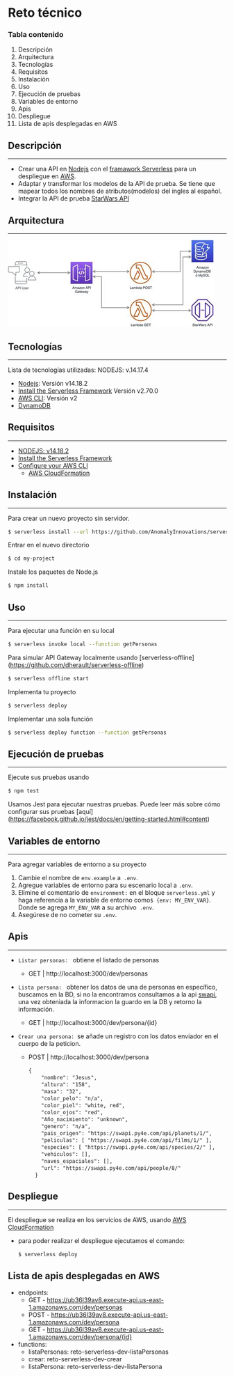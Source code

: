 # Reto técnico

### Tabla contenido
1. Descripción
3. Arquitectura
2. Tecnologías
3. Requisitos
4. Instalación
5. Uso
6. Ejecución de pruebas
7. Variables de entorno
8. Apis
9. Despliegue
10. Lista de apis desplegadas en AWS

## Descripción
***
- Crear una API en [Nodejs](https://nodejs.org) con el [framawork Serverless](https://www.serverless.com) para un despliegue en [AWS](https://aws.amazon.com).
- Adaptar y transformar los modelos de la API de prueba. Se tiene que mapear todos los nombres de atributos(modelos) del ingles al español.
- Integrar la API de prueba [StarWars API](https://swapi.py4e.com/documentation)

## Arquitectura
***
![](https://github.com/JesusECC/reto_serverless/blob/main/Doc/arquitectura.png)
## Tecnologías
***
Lista de tecnologías utilizadas:
NODEJS: v.14.17.4
* [Nodejs](https://spring.io/): Versión v14.18.2
* [Install the Serverless Framework](https://serverless.com) Versión v2.70.0
* [AWS CLI](https://aws.amazon.com/es/cli/): Versión v2
* [DynamoDB](https://aws.amazon.com/es/dynamodb/)
## Requisitos
***
- [NODEJS: v14.18.2](https://nodejs.org/download/release/v14.18.2/)
- [Install the Serverless Framework](https://serverless.com/framework/docs/providers/aws/guide/installation/)
- [Configure your AWS CLI](https://serverless.com/framework/docs/providers/aws/guide/credentials/)
  - [AWS CloudFormation](https://aws.amazon.com/es/cloudformation/)

## Instalación
***

Para crear un nuevo proyecto sin servidor.

``` bash
$ serverless install --url https://github.com/AnomalyInnovations/serverless-nodejs-starter --name my-project
```

Entrar en el nuevo directorio

``` bash
$ cd my-project
```

Instale los paquetes de Node.js

``` bash
$ npm install
```

## Uso
***
Para ejecutar una función en su local

``` bash
$ serverless invoke local --function getPersonas
```

Para simular API Gateway localmente usando [serverless-offline] (https://github.com/dherault/serverless-offline)

``` bash
$ serverless offline start
```

Implementa tu proyecto

``` bash
$ serverless deploy
```

Implementar una sola función

``` bash
$ serverless deploy function --function getPersonas
```
## Ejecución de pruebas
***
Ejecute sus pruebas usando

``` bash
$ npm test
```

Usamos Jest para ejecutar nuestras pruebas. Puede leer más sobre cómo configurar sus pruebas [aquí] (https://facebook.github.io/jest/docs/en/getting-started.html#content)

## Variables de entorno
***
Para agregar variables de entorno a su proyecto

1. Cambie el nombre de `env.example` a` .env`.
2. Agregue variables de entorno para su escenario local a `.env`.
3. Elimine el comentario de `environment:` en el bloque `serverless.yml` y haga referencia a la variable de entorno como` $ {env: MY_ENV_VAR} `. Donde se agrega `MY_ENV_VAR` a su archivo` .env`.
4. Asegúrese de no cometer su `.env`.

## Apis
***
- `Listar personas: ` obtiene el listado de personas
  - GET  | http://localhost:3000/dev/personas

- `Lista persona: ` obtener los datos de una de personas en específico, buscamos en la BD, si no la encontramos consultamos a la api [swapi](https://swapi.py4e.com/documentation#people), una vez obteniada la informacion la guardo en la DB y retorno la información.
  - GET  | http://localhost:3000/dev/persona/{id}
- `Crear una persona: `se añade un registro con los datos enviador en el cuerpo de la peticion.
  - POST | http://localhost:3000/dev/persona
    ```
    {
        "nombre": "Jesus",
        "altura": "158",
        "masa": "32",
        "color_pelo": "n/a",
        "color_piel": "white, red",
        "color_ojos": "red",
        "Año_nacimiento": "unknown",
        "genero": "n/a",
        "pais_origen": "https://swapi.py4e.com/api/planets/1/",
        "peliculas": [ "https://swapi.py4e.com/api/films/1/" ],
        "especies": [ "https://swapi.py4e.com/api/species/2/" ],
        "vehiculos": [],
        "naves_espaciales": [],
        "url": "https://swapi.py4e.com/api/people/8/"
      }
    ```
## Despliegue
***
El despliegue se realiza en los servicios de AWS, usando [AWS CloudFormation](https://aws.amazon.com/es/cloudformation/)
* para poder realizar el despliegue ejecutamos el comando:
  ``` bash
  $ serverless deploy
  ```

## Lista de apis desplegadas en AWS
- endpoints:
  - GET - https://ub36l39av8.execute-api.us-east-1.amazonaws.com/dev/personas
  - POST - https://ub36l39av8.execute-api.us-east-1.amazonaws.com/dev/persona
  - GET - https://ub36l39av8.execute-api.us-east-1.amazonaws.com/dev/persona/{id}
- functions:
  - listaPersonas: reto-serverless-dev-listaPersonas
  - crear: reto-serverless-dev-crear
  - listaPersona: reto-serverless-dev-listaPersona